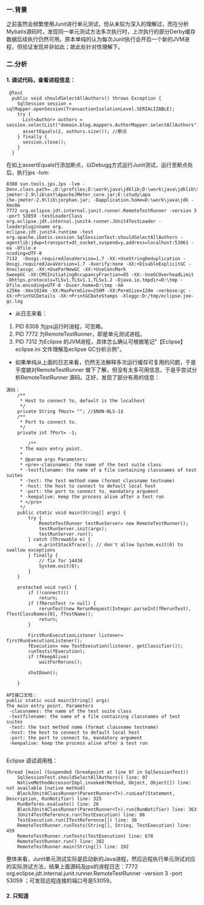 ### 一.背景
之前虽然会频繁使用Junit进行单元测试，但从未较为深入的理解过，而在分析Mybatis源码时，发现同一单元测试方法多次执行时，上次执行的部分Derby缓存数据后续执行仍然可用。原本单纯的认为每次Junit执行会开启一个新的JVM进程，但验证发现并非如此；故此处针对性理解下。

### 二.分析
#### 1. 调试代码，查看进程信息：
```language
 @Test
  public void shouldSelectAllAuthors() throws Exception {
    SqlSession session = sqlMapper.openSession(TransactionIsolationLevel.SERIALIZABLE);
    try {
      List<Author> authors = session.selectList("domain.blog.mappers.AuthorMapper.selectAllAuthors");
      assertEquals(2, authors.size()); //断点
    } finally {
      session.close();
    }
  }
```
在如上assertEquals行添加断点，以Debugg方式运行Junit测试，运行至断点处后，执行jps -lvm:
```language
8308 sun.tools.jps.Jps -lvm -Denv.class.path=.;D:\profiles;D:\work\java\jdklib;D:\work\java\jdklib\tools.jar;E:\study\apache-jmeter-2.9\lib\ext\ApacheJMeter_core.jar;E:\study\apa
che-jmeter-2.9\lib\jorphan.jar; -Dapplication.home=D:\work\java\jdk -Xms8m
7772 org.eclipse.jdt.internal.junit.runner.RemoteTestRunner -version 3 -port 53059 -testLoaderClass org.eclipse.jdt.internal.junit4.runner.JUnit4TestLoader -loaderpluginname org.
eclipse.jdt.junit4.runtime -test org.apache.ibatis.session.SqlSessionTest:shouldSelectAllAuthors -agentlib:jdwp=transport=dt_socket,suspend=y,address=localhost:53061 -ea -Dfile.e
ncoding=UTF-8
7132  -Dosgi.requiredJavaVersion=1.7 -XX:+UseStringDeduplication -Dosgi.requiredJavaVersion=1.7 -Xverify:none -XX:+DisableExplicitGC -Xnoclassgc -XX:+UseParNewGC -XX:+UseConcMark
SweepGC -XX:CMSInitiatingOccupancyFraction=85 -XX:-UseGCOverheadLimit -Dhttps.protocols=TLSv1,TLSv1.1,TLSv1.2 -Djava.io.tmpdir=D:\tmp -Dfile.encoding=UTF-8 -Duser.home=D:\tmp -Xm
s256m -Xmx1024m -XX:MaxPermSize=256M -XX:PermSize=128m -verbose:gc -XX:+PrintGCDetails -XX:+PrintGCDateStamps -Xloggc:D:/tmp/eclipse-jee-gc.log
```
- 从日志来看：
1. PID 8308 为jps运行时进程，可忽略。
2. PID 7772 为RemoteTestRunner，即是单元测试进程。
3. PID 7312 为Eclipse 的JVM进程，具体怎么确认可根据笔记"【Eclipse】eclipse.ini 文件理解及eclipse GC分析示例"。

- 如果单纯从上面的日志来看，仍然无法解释多次运行缓存可复用的问题，于是乎度娘对RemoteTestRunner 做下了解，但没有太多可用信息，于是乎尝试分析RemoteTestRunner 源码。正好，发现了部分有用的信息：
```language
源码：
	/**
	 * Host to connect to, default is the localhost
	 */
	private String fHost= ""; //$NON-NLS-1$
	/**
	 * Port to connect to.
	 */
	private int fPort= -1;

		/**
	 * The main entry point.
	 *
	 * @param args Parameters:
	 * <pre>-classnames: the name of the test suite class
	 * -testfilename: the name of a file containing classnames of test suites
	 * -test: the test method name (format classname testname)
	 * -host: the host to connect to default local host
	 * -port: the port to connect to, mandatory argument
	 * -keepalive: keep the process alive after a test run
     * </pre>
     */
	public static void main(String[] args) {
		try {
			RemoteTestRunner testRunServer= new RemoteTestRunner();
			testRunServer.init(args);
			testRunServer.run();
		} catch (Throwable e) {
			e.printStackTrace(); // don't allow System.exit(0) to swallow exceptions
		} finally {
			// fix for 14434
			System.exit(0);
		}
	}

	protected void run() {
		if (!connect())
			return;
		if (fRerunTest != null) {
			rerunTest(new RerunRequest(Integer.parseInt(fRerunTest), fTestClassNames[0], fTestName));
			return;
		}

		FirstRunExecutionListener listener= firstRunExecutionListener();
		fExecution= new TestExecution(listener, getClassifier());
		runTests(fExecution);
		if (fKeepAlive)
			waitForReruns();

		shutDown();

	}

```
```language
API接口文档：
public static void main(String[] args)
The main entry point. Parameters
 -classnames: the name of the test suite class
 -testfilename: the name of a file containing classnames of test suites
 -test: the test method name (format classname testname) 
 -host: the host to connect to default local host 
 -port: the port to connect to, mandatory argument 
 -keepalive: keep the process alive after a test run
 
```
Eclipse 调试调用栈：
```language
Thread [main] (Suspended (breakpoint at line 97 in SqlSessionTest))	
	SqlSessionTest.shouldSelectAllAuthors() line: 97	
	NativeMethodAccessorImpl.invoke0(Method, Object, Object[]) line: not available [native method]	
	BlockJUnit4ClassRunner(ParentRunner<T>).runLeaf(Statement, Description, RunNotifier) line: 325	
	RunBefores.evaluate() line: 26	
	BlockJUnit4ClassRunner(ParentRunner<T>).run(RunNotifier) line: 363	
	JUnit4TestReference.run(TestExecution) line: 86	
	TestExecution.run(ITestReference[]) line: 38	
	RemoteTestRunner.runTests(String[], String, TestExecution) line: 459	
	RemoteTestRunner.runTests(TestExecution) line: 678	
	RemoteTestRunner.run() line: 382	
	RemoteTestRunner.main(String[]) line: 192	
```
整体来看，Junit单元测试实际是启动新的Java进程，然后远程执行单元测试对应的实际测试方法，结果上面源码及jps的进程日志：7772 org.eclipse.jdt.internal.junit.runner.RemoteTestRunner -version 3 -port 53059 ；可发现远程连接的端口号是53059。

#### 2. 只知道


